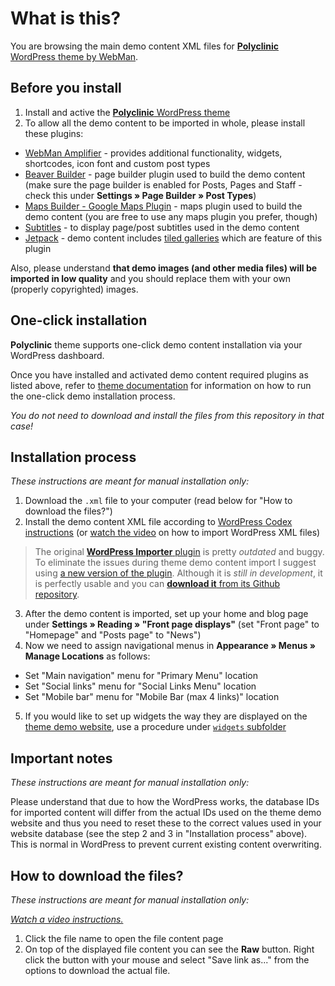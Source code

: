 # What is this?

You are browsing the main demo content XML files for [**Polyclinic** WordPress theme by WebMan](http://www.webmandesign.eu/polyclinic-wordpress-theme/).


## Before you install

1. Install and active the [**Polyclinic** WordPress theme](http://www.webmandesign.eu/polyclinic-wordpress-theme/)
2. To allow all the demo content to be imported in whole, please install these plugins:
  * [WebMan Amplifier](https://wordpress.org/plugins/webman-amplifier/) - provides additional functionality, widgets, shortcodes, icon font and custom post types
  * [Beaver Builder](https://wordpress.org/plugins/beaver-builder-lite-version/) - page builder plugin used to build the demo content (make sure the page builder is enabled for Posts, Pages and Staff - check this under **Settings &raquo; Page Builder &raquo; Post Types**)
  * [Maps Builder - Google Maps Plugin](https://wordpress.org/plugins/google-maps-builder/) - maps plugin used to build the demo content (you are free to use any maps plugin you prefer, though)
  * [Subtitles](https://wordpress.org/plugins/subtitles/) - to display page/post subtitles used in the demo content
  * [Jetpack](https://wordpress.org/plugins/jetpack/) - demo content includes [tiled galleries](https://jetpack.me/support/tiled-galleries/) which are feature of this plugin

Also, please understand **that demo images (and other media files) will be imported in low quality** and you should replace them with your own (properly copyrighted) images.


## One-click installation

**Polyclinic** theme supports one-click demo content installation via your WordPress dashboard.

Once you have installed and activated demo content required plugins as listed above, refer to [theme documentation](https://www.webmandesign.eu/manual/polyclinic/#demo-content) for information on how to run the one-click demo installation process.

*You do not need to download and install the files from this repository in that case!*


## Installation process

*These instructions are meant for manual installation only:*

1. Download the `.xml` file to your computer (read below for "How to download the files?")
2. Install the demo content XML file according to [WordPress Codex instructions](http://codex.wordpress.org/Importing_Content#WordPress) (or [watch the video](https://webdesign.tutsplus.com/courses/a-beginners-guide-to-using-wordpress/lessons/wordpress-tools) on how to import WordPress XML files)
  > The original [**WordPress Importer** plugin](https://wordpress.org/plugins/wordpress-importer/) is pretty *outdated* and buggy. To eliminate the issues during theme demo content import I suggest using [a new version of the plugin](https://github.com/humanmade/WordPress-Importer). Although it is *still in development*, it is perfectly usable and you can [**download it** from its Github repository](https://github.com/humanmade/WordPress-Importer#how-do-i-use-it).
3. After the demo content is imported, set up your home and blog page under **Settings &raquo; Reading &raquo; "Front page displays"** (set "Front page" to "Homepage" and "Posts page" to "News")
4. Now we need to assign navigational menus in **Appearance &raquo; Menus &raquo; Manage Locations** as follows:
  * Set "Main navigation" menu for "Primary Menu" location
  * Set "Social links" menu for "Social Links Menu" location
  * Set "Mobile bar" menu for "Mobile Bar (max 4 links)" location
5. If you would like to set up widgets the way they are displayed on the [theme demo website](http://themedemos.webmandesign.eu/polyclinic/), use a procedure under [`widgets` subfolder](https://github.com/webmandesign/demo-content/tree/master/polyclinic/widgets)


## Important notes

*These instructions are meant for manual installation only:*

Please understand that due to how the WordPress works, the database IDs for imported content will differ from the actual IDs used on the theme demo website and thus you need to reset these to the correct values used in your website database (see the step 2 and 3 in "Installation process" above). This is normal in WordPress to prevent current existing content overwriting.


## How to download the files?

*These instructions are meant for manual installation only:*

*[Watch a video instructions.](https://vimeo.com/170576209)*

1. Click the file name to open the file content page
2. On top of the displayed file content you can see the **Raw** button. Right click the button with your mouse and select "Save link as..." from the options to download the actual file.